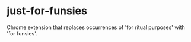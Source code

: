 just-for-funsies
================

Chrome extension that replaces occurrences of 'for ritual purposes' with 'for funsies'.
